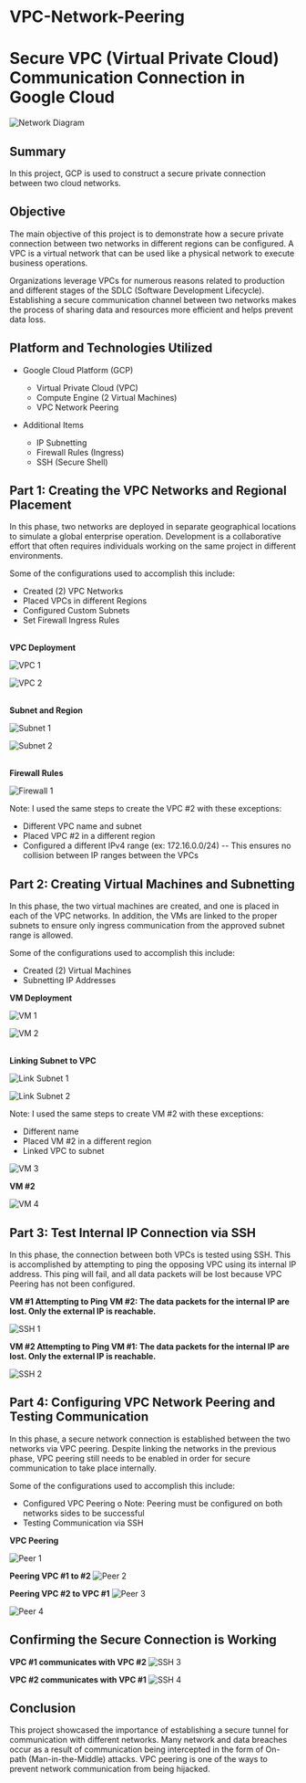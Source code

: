 # VPC-Network-Peering

# Secure VPC (Virtual Private Cloud) Communication Connection in Google Cloud
![Network Diagram]( https://i.imgur.com/k5GdVXW.jpg)

## Summary

In this project, GCP is used to construct a secure private connection between two cloud networks.  

## Objective
The main objective of this project is to demonstrate how a secure private connection between two networks in different regions can be configured. A VPC is a virtual network that can be used like a physical network to execute business operations. 

Organizations leverage VPCs for numerous reasons related to production and different stages of the SDLC (Software Development Lifecycle). Establishing a secure communication channel between two networks makes the process of sharing data and resources more efficient and helps prevent data loss.

## Platform and Technologies Utilized

- Google Cloud Platform (GCP)
  - Virtual Private Cloud (VPC)
  - Compute Engine (2 Virtual Machines)
  - VPC Network Peering
  
- Additional Items
  - IP Subnetting 
  - Firewall Rules (Ingress)
  - SSH (Secure Shell) 

## Part 1: Creating the VPC Networks and Regional Placement

In this phase, two networks are deployed in separate geographical locations to simulate a global enterprise operation. Development is a collaborative effort that often requires individuals working on the same project in different environments.

Some of the configurations used to accomplish this include: 

-	Created (2) VPC Networks
-	Placed VPCs in different Regions
-	Configured Custom Subnets
-	Set Firewall Ingress Rules
<br/>
<b>VPC Deployment</b>

![VPC 1]( https://i.imgur.com/nG6V9bJ.jpg)

![VPC 2]( https://i.imgur.com/avTIvsx.jpg)

<br/>
<b>Subnet and Region</b>

![Subnet 1]( https://i.imgur.com/bjM8WQU.jpg)

![Subnet 2]( https://i.imgur.com/OOqDSar.jpg)

<br/>
<b>Firewall Rules</b>

![Firewall 1]( https://i.imgur.com/05Q1mwt.jpg)

Note: I used the same steps to create the VPC #2 with these exceptions:

-	Different VPC name and subnet
-	Placed VPC #2 in a different region
-	Configured a different IPv4 range (ex: 172.16.0.0/24)
  --	This ensures no collision between IP ranges between the VPCs


## Part 2: Creating Virtual Machines and Subnetting

In this phase, the two virtual machines are created, and one is placed in each of the VPC networks. In addition, the VMs are linked to the proper subnets to ensure only ingress communication from the approved subnet range is allowed. 

Some of the configurations used to accomplish this include: 

-	Created (2) Virtual Machines
-	Subnetting IP Addresses

<b>VM Deployment</b>

![VM 1]( https://i.imgur.com/OrjqED1.jpg)

![VM 2]( https://i.imgur.com/wnWDsn8.jpg)

<br/>
<b>Linking Subnet to VPC</b>

![Link Subnet 1]( https://i.imgur.com/xTtcJHH.jpg)

![Link Subnet 2]( https://i.imgur.com/abTFyP1.jpg)

Note: I used the same steps to create VM #2 with these exceptions:

-	Different name
-	Placed VM #2 in a different region
-	Linked VPC to subnet 


![VM 3]( https://i.imgur.com/2Nep4SO.jpg)

<b>VM #2</b>

![VM 4]( https://i.imgur.com/YJ9DOJ4.jpg)


## Part 3: Test Internal IP Connection via SSH

In this phase, the connection between both VPCs is tested using SSH. This is accomplished by attempting to ping the opposing VPC using its internal IP address. This ping will fail, and all data packets will be lost because VPC Peering has not been configured. 


<b>VM #1 Attempting to Ping VM #2: The data packets for the internal IP are lost. Only the external IP is reachable.</b>

![SSH 1]( https://i.imgur.com/NPnDCQs.jpg)

<b>VM #2 Attempting to Ping VM #1: The data packets for the internal IP are lost. Only the external IP is reachable.</b>

![SSH 2]( https://i.imgur.com/FKxe1nn.jpg)


## Part 4: Configuring VPC Network Peering and Testing Communication

In this phase, a secure network connection is established between the two networks via VPC peering. Despite linking the networks in the previous phase, VPC peering still needs to be enabled in order for secure communication to take place internally. 

Some of the configurations used to accomplish this include: 

-	Configured VPC Peering
o	Note: Peering must be configured on both networks sides to be successful
-	Testing Communication via SSH

<b>VPC Peering</b>

![Peer 1]( https://i.imgur.com/331P3ZV.jpg)

<b>Peering VPC #1 to #2</b>
![Peer 2]( https://i.imgur.com/ZPsbYFd.jpg)

<b>Peering VPC #2 to VPC #1</b>
![Peer 3]( https://i.imgur.com/tpBzuSJ.jpg)

![Peer 4](https://i.imgur.com/0N5mcoM.jpg)

## Confirming the Secure Connection is Working

<b>VPC #1 communicates with VPC #2</b>
![SSH 3](https://i.imgur.com/LaJJ5zl.jpg)

<b>VPC #2 communicates with VPC #1</b>
![SSH 4](https://i.imgur.com/KHloil7.jpg)

## Conclusion

This project showcased the importance of establishing a secure tunnel for communication with different networks. Many network and data breaches occur as a result of communication being intercepted in the form of On-path (Man-in-the-Middle) attacks. VPC peering is one of the ways to prevent network communication from being hijacked.


